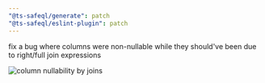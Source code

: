 ```yaml
---
"@ts-safeql/generate": patch
"@ts-safeql/eslint-plugin": patch
---
```


fix a bug where columns were non-nullable while they should've been due to right/full join expressions

![column nullability by joins](https://user-images.githubusercontent.com/10504365/196818229-c6b43fa3-8a48-4891-800b-0151c35077d8.gif)
